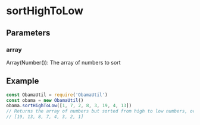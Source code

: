 # sortHighToLow
## Parameters
### array
Array(Number()): The array of numbers to sort
## Example
```javascript
const ObamaUtil = require('ObamaUtil')
const obama = new ObamaUtil()
obama.sortHighToLow([1, 7, 2, 8, 3, 19, 4, 13])
// Returns the array of numbers but sorted from high to low numbers, or in this case,
// [19, 13, 8, 7, 4, 3, 2, 1]
```